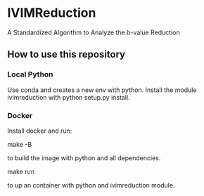 # IVIMReduction
A Standardized Algorithm to Analyze the b-value Reduction

## How to use this repository

### Local Python

Use conda and creates a new env with python. Install the module ivimreduction with python setup.py install.

### Docker

Install docker and run:

make -B

to build the image with python and all dependencies.

make run

to up an container with python and ivimreduction module.